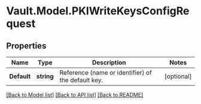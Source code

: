 # Vault.Model.PKIWriteKeysConfigRequest

## Properties

Name | Type | Description | Notes
------------ | ------------- | ------------- | -------------
**Default** | **string** | Reference (name or identifier) of the default key. | [optional] 

[[Back to Model list]](../README.md#documentation-for-models) [[Back to API list]](../README.md#documentation-for-api-endpoints) [[Back to README]](../README.md)

